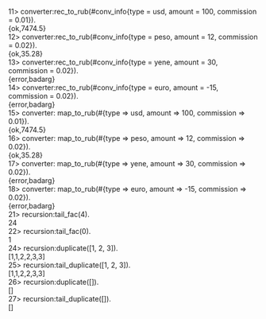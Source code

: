 11> converter:rec_to_rub(#conv_info{type = usd, amount = 100, commission = 0.01}).  
{ok,7474.5}  
12> converter:rec_to_rub(#conv_info{type = peso, amount = 12, commission = 0.02}).  
{ok,35.28}  
13> converter:rec_to_rub(#conv_info{type = yene, amount = 30, commission = 0.02}).  
{error,badarg}  
14> converter:rec_to_rub(#conv_info{type = euro, amount = -15, commission = 0.02}).  
{error,badarg}  
15> converter: map_to_rub(#{type => usd, amount => 100, commission => 0.01}).  
{ok,7474.5}  
16> converter: map_to_rub(#{type => peso, amount => 12, commission => 0.02}).  
{ok,35.28}  
17> converter: map_to_rub(#{type => yene, amount => 30, commission => 0.02}).  
{error,badarg}  
18> converter: map_to_rub(#{type => euro, amount => -15, commission => 0.02}).  
{error,badarg}  
21> recursion:tail_fac(4).  
24  
22> recursion:tail_fac(0).  
1  
24> recursion:duplicate([1, 2, 3]).  
[1,1,2,2,3,3]  
25> recursion:tail_duplicate([1, 2, 3]).  
[1,1,2,2,3,3]  
26> recursion:duplicate([]).  
[]  
27> recursion:tail_duplicate([]).  
[]  
